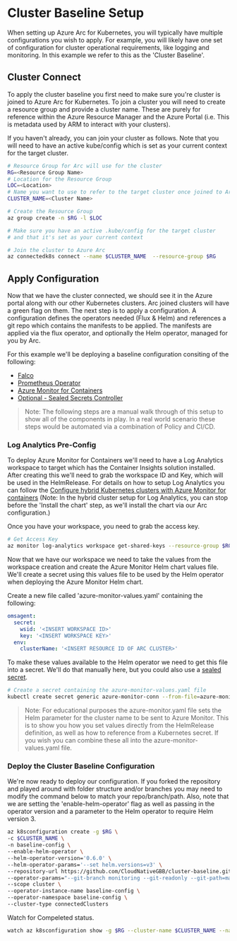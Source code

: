 # Cluster Baseline Setup

When setting up Azure Arc for Kubernetes, you will typically have multiple configurations you wish to apply. For example, you will likely have one set of configuration for cluster operational requirements, like logging and monitoring. In this example we refer to this as the 'Cluster Baseline'.

## Cluster Connect

To apply the cluster baseline you first need to make sure you're cluster is joined to Azure Arc for Kubernetes. To join a cluster you will need to create a resource group and provide a cluster name. These are purely for reference within the Azure Resource Manager and the Azure Portal (i.e. This is metadata used by ARM to interact with your clusters).

If you haven't already, you can join your cluster as follows. Note that you will need to have an active kube/config which is set as your current context for the target cluster.

```bash
# Resource Group for Arc will use for the cluster
RG=<Resource Group Name>
# Location for the Resource Group
LOC=<Location>
# Name you want to use to refer to the target cluster once joined to Arc
CLUSTER_NAME=<Cluster Name>

# Create the Resource Group
az group create -n $RG -l $LOC

# Make sure you have an active .kube/config for the target cluster
# and that it's set as your current context

# Join the cluster to Azure Arc
az connectedk8s connect --name $CLUSTER_NAME  --resource-group $RG

```

## Apply Configuration

Now that we have the cluster connected, we should see it in the Azure portal along with our other Kubernetes clusters. Arc joined clusters will have a green flag on them. The next step is to apply a configuration. A configuration defines the operators needed (Flux & Helm) and references a git repo which contains the manifests to be applied. The manifests are applied via the flux operator, and optionally the Helm operator, managed for you by Arc.

For this example we'll be deploying a baseline configuration consiting of the following:
- [Falco](https://sysdig.com/opensource/falco/)
- [Prometheus Operator](https://github.com/coreos/prometheus-operator)
- [Azure Monitor for Containers](https://docs.microsoft.com/en-us/azure/azure-monitor/insights/container-insights-overview)
- [Optional - Sealed Secrets Controller](https://github.com/bitnami-labs/sealed-secrets)

>Note: The following steps are a manual walk through of this setup to show all of the components in play. In a real world scenario these steps would be automated via a combination of Policy and CI/CD.

### Log Analytics Pre-Config

To deploy Azure Monitor for Containers we'll need to have a Log Analytics workspace to target which has the Container Insights solution installed. After creating this we'll need to grab the workspace ID and Key, which will be used in the HelmRelease. For details on how to setup Log Analytics you can follow the [Configure hybrid Kubernetes clusters with Azure Monitor for containers](https://docs.microsoft.com/en-us/azure/azure-monitor/insights/container-insights-hybrid-setup) (Note: In the hybrid cluster setup for Log Analytics, you can stop before the 'Install the chart' step, as we'll install the chart via our Arc configuration.)

Once you have your workspace, you need to grab the access key.

```bash
# Get Access Key
az monitor log-analytics workspace get-shared-keys --resource-group $RG --workspace-name <INSERT WORKSPACE NAME>
```

Now that we have our workspace we need to take the values from the workspace creation and create the Azure Monitor Helm chart values file. We'll create a secret using this values file to be used by the Helm operator when deploying the Azure Monitor Helm chart.

Create a new file called 'azure-monitor-values.yaml' containing the following:

```yaml
omsagent:
  secret:
    wsid: '<INSERT WORKSPACE ID>'
    key: '<INSERT WORKSPACE KEY>'
  env:
    clusterName: '<INSERT RESOURCE ID OF ARC CLUSTER>'
```

To make these values available to the Helm operator we need to get this file into a secret. We'll do that manually here, but you could also use a [sealed secret](https://github.com/bitnami-labs/sealed-secrets/blob/master/README.md).

```bash
# Create a secret containing the azure-monitor-values.yaml file
kubectl create secret generic azure-monitor-conn --from-file=azure-monitor-values.yaml -n kube-system
```

>Note: For educational purposes the azure-monitor.yaml file sets the Helm parameter for the cluster name to be sent to Azure Monitor. This is to show you how you set values directly from the HelmRelease definition, as well as how to reference from a Kubernetes secret. If you wish you can combine these all into the azure-monitor-values.yaml file.

### Deploy the Cluster Baseline Configuration

We're now ready to deploy our configuration. If you forked the repository and played around with folder structure and/or branches you may need to modify the command below to match your repo/branch/path. Also, note that we are setting the 'enable-helm-operator' flag as well as passing in the operator version and a parameter to the Helm operator to require Helm version 3.

```bash
az k8sconfiguration create -g $RG \
-c $CLUSTER_NAME \
-n baseline-config \
--enable-helm-operator \
--helm-operator-version='0.6.0' \
--helm-operator-params='--set helm.versions=v3' \
--repository-url https://github.com/CloudNativeGBB/cluster-baseline.git \
--operator-params="--git-branch monitoring --git-readonly --git-path=manifests --sync-garbage-collection" \
--scope cluster \
--operator-instance-name baseline-config \
--operator-namespace baseline-config \
--cluster-type connectedClusters
```

Watch for Compeleted status.

```bash
watch az k8sconfiguration show -g $RG --cluster-name $CLUSTER_NAME --name baseline-config --cluster-type connectedClusters -o json
```

